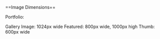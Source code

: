 ==Image Dimensions==

Portfolio:

Gallery Image: 1024px wide
Featured: 800px wide, 1000px high
Thumb: 600px wide

